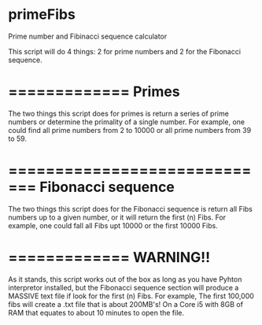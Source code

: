 primeFibs
=========

Prime number and Fibinacci sequence calculator

This script will do 4 things: 2 for prime numbers and 2 for the Fibonacci sequence.  

=============
Primes
=============
The two things this script does for primes is return a series of prime numbers or determine the primality of a single
number. For example, one could find all prime numbers from 2 to 10000 or all prime numbers from 39 to 59.

=============================
Fibonacci sequence
=============================
The two things this script does for the Fibonacci sequence is return all Fibs numbers up to a given number, or it will
return the first (n) Fibs.  For example, one could fall all Fibs upt 10000 or the first 10000 Fibs.  

=============
 WARNING!!  
=============
As it stands, this script works out of the box as long as you have Pyhton interpretor installed, but the Fibonacci sequence
section will produce a MASSIVE text file if look for the first (n) Fibs.  For example,  The first 100,000 fibs will create
a .txt file that is about 200MB's!  On a Core i5 with 8GB of RAM that equates to about 10 minutes to open the file.  
